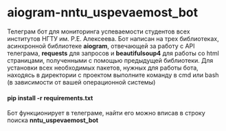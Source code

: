 # aiogram-nntu_uspevaemost_bot
Телеграм бот для мониторинга успеваемости студентов всех институтов НГТУ им. Р.Е. Алексеева.
Бот написан на трех библиотеках, асинхронной библиотеке **aiogram**, отвечающей за работу с API телеграма, **requests** для запросов и **beautifulsoup4** для работы со html страницами,
полученными с помощью предыдущей библиотеки.
Для установки всех необходимых пакетов, нужных для работы бота, находясь в директории с проектом выполните команду в сmd или bash (в зависимости от вашей операционной системы)
#### pip install -r requirements.txt
Бот функционирует в телеграме, найти его можно вписав в строку поиска **nntu_uspevaemost_bot**
